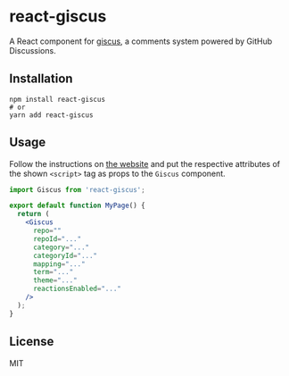 # react-giscus

A React component for [giscus][giscus], a comments system powered by GitHub
Discussions.

## Installation

```shell
npm install react-giscus
# or
yarn add react-giscus
```

## Usage

Follow the instructions on [the website][giscus] and put the respective
attributes of the shown `<script>` tag as props to the `Giscus` component.

```jsx
import Giscus from 'react-giscus';

export default function MyPage() {
  return (
    <Giscus
      repo=""
      repoId="..."
      category="..."
      categoryId="..."
      mapping="..."
      term="..."
      theme="..."
      reactionsEnabled="..."
    />
  );
}
```

## License

MIT

[giscus]: https://giscus.app

